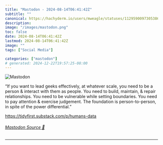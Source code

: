 ```yaml
---
title: "Mastodon - 2024-08-14T06:41:42Z"
subtitle: ""
canonical: https://hachyderm.io/users/mweagle/statuses/112959009730538616
description:
image: "/images/mastodon.png"
toc: false
date: 2024-08-14T06:41:42Z
lastmod: 2024-08-14T06:41:42Z
image: ""
tags: ["Social Media"]

categories: ["mastodon"]
# generated: 2024-12-22T19:57:25-08:00
---
```

![Mastodon](/images/mastodon.png)

<p>“If you want to lead geeks effectively, at whatever scale, you need to be a person &amp; interact with them as people. You need to build, maintain, &amp; repair relationships. You need to be vulnerable while setting boundaries. You need to pay attention &amp; exercise judgement. The foundation is person-to-person, in spite of the power differential.”</p><p><a href="https://tidyfirst.substack.com/p/humans-data" target="_blank" rel="nofollow noopener noreferrer" translate="no"><span class="invisible">https://</span><span class="ellipsis">tidyfirst.substack.com/p/human</span><span class="invisible">s-data</span></a></p>


###### [Mastodon Source 🐘](https://hachyderm.io/@mweagle/112959009730538616)

___

